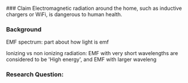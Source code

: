 <br/>
<br/>
<br/>
<br/>
### Claim
Electromagnetic radiation around the home, such as inductive chargers or WiFi, is dangerous to human health.



### Background

EMF spectrum: part about how light is emf

Ionizing vs non ionizing radiation: 
EMF with very short wavelengths are considered to be 'High energy', and EMF with larger waveleng




### Research Question:
